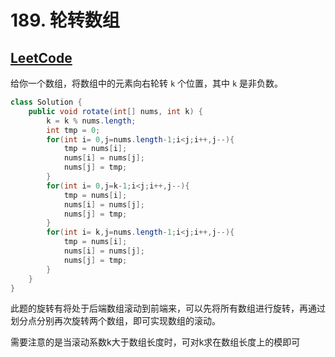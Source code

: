 # 189. 轮转数组

## [LeetCode](https://leetcode-cn.com/problems/rotate-array/)

给你一个数组，将数组中的元素向右轮转 `k` 个位置，其中 `k` 是非负数。

```java
class Solution {
    public void rotate(int[] nums, int k) {
        k = k % nums.length;
        int tmp = 0;
        for(int i= 0,j=nums.length-1;i<j;i++,j--){
            tmp = nums[i];
            nums[i] = nums[j];
            nums[j] = tmp;
        }
        for(int i= 0,j=k-1;i<j;i++,j--){
            tmp = nums[i];
            nums[i] = nums[j];
            nums[j] = tmp;
        }
        for(int i= k,j=nums.length-1;i<j;i++,j--){
            tmp = nums[i];
            nums[i] = nums[j];
            nums[j] = tmp;
        }
    }
}
```

此题的旋转有将处于后端数组滚动到前端来，可以先将所有数组进行旋转，再通过划分点分别再次旋转两个数组，即可实现数组的滚动。

需要注意的是当滚动系数k大于数组长度时，可对k求在数组长度上的模即可